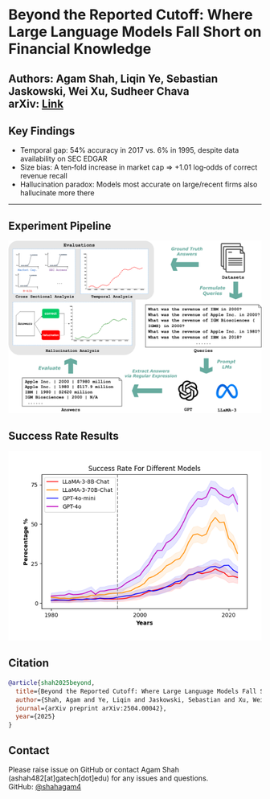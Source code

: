 # Beyond the Reported Cutoff: Where Large Language Models Fall Short on Financial Knowledge

**Authors:** Agam Shah, Liqin Ye, Sebastian Jaskowski, Wei Xu, Sudheer Chava  
**arXiv:** [Link](https://arxiv.org/abs/2504.00042)
---

## Key Findings

 - Temporal gap: 54% accuracy in 2017 vs. 6% in 1995, despite data availability on SEC EDGAR 
 - Size bias: A ten‑fold increase in market cap ⇒ +1.01 log‑odds of correct revenue recall
 - Hallucination paradox: Models most accurate on large/recent firms also hallucinate more there

---
## Experiment Pipeline

<p align="center">
  <img src="code_analysis/images/exp_pipe.png" alt="Experiment Pipeline" width="600"/>
</p>

## Success Rate Results

<p align="center">
  <img src="code_analysis/images/full_sample_success.png" alt="Success Rate Results" width="600"/>
</p> 


## Citation

```bibtex
@article{shah2025beyond,
  title={Beyond the Reported Cutoff: Where Large Language Models Fall Short on Financial Knowledge},
  author={Shah, Agam and Ye, Liqin and Jaskowski, Sebastian and Xu, Wei and Chava, Sudheer},
  journal={arXiv preprint arXiv:2504.00042},
  year={2025}
}
```

## Contact

Please raise issue on GitHub or contact Agam Shah (ashah482[at]gatech[dot]edu) for any issues and questions.  
GitHub: [@shahagam4](https://github.com/shahagam4) 